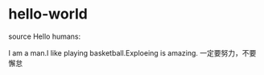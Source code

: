 # hello-world
source
Hello humans:

I am a man.I like playing basketball.Exploeing is amazing.
   一定要努力，不要懈怠  
